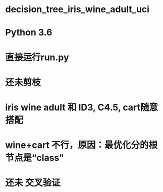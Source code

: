 


# decision_tree_iris_wine_adult_uci
# Python 3.6
# 直接运行run.py
# 还未剪枝
# iris wine adult 和 ID3, C4.5, cart随意搭配
# wine+cart 不行，原因：最优化分的根节点是“class"
# 还未 交叉验证

